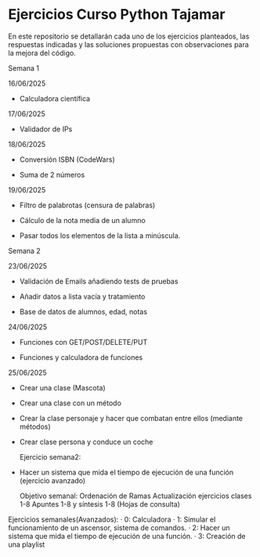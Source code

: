 # Ejercicios Curso Python Tajamar
En este repositorio se detallarán cada uno de los ejercicios planteados, las respuestas indicadas y las soluciones propuestas con observaciones para la mejora del código.


Semana 1


16/06/2025

- Calculadora científica


17/06/2025

- Validador de IPs


18/06/2025

- Conversión ISBN (CodeWars)

- Suma de 2 números



19/06/2025

- Filtro de palabrotas (censura de palabras)

- Cálculo de la nota media de un alumno

- Pasar todos los elementos de la lista a minúscula.




Semana 2


23/06/2025

- Validación de Emails añadiendo tests de pruebas

- Añadir datos a lista vacía y tratamiento

- Base de datos de alumnos, edad, notas



24/06/2025

- Funciones con GET/POST/DELETE/PUT

- Funciones y calculadora de funciones


25/06/2025

- Crear una clase (Mascota)
- Crear una clase con un método
- Crear la clase personaje y hacer que combatan entre ellos (mediante métodos)
- Crear clase persona y conduce un coche

  Ejercicio semana2:

- Hacer un sistema que mida el tiempo de ejecución de una función (ejercicio avanzado)

  Objetivo semanal:
Ordenación de Ramas
Actualización ejercicios clases 1-8
Apuntes 1-8 y síntesis 1-8 (Hojas de consulta)




Ejercicios semanales(Avanzados):
· 0: Calculadora
· 1: Simular el funcionamiento de un ascensor, sistema de comandos. 
· 2: Hacer un sistema que mida el tiempo de ejecución de una función.
· 3: Creación de una playlist
